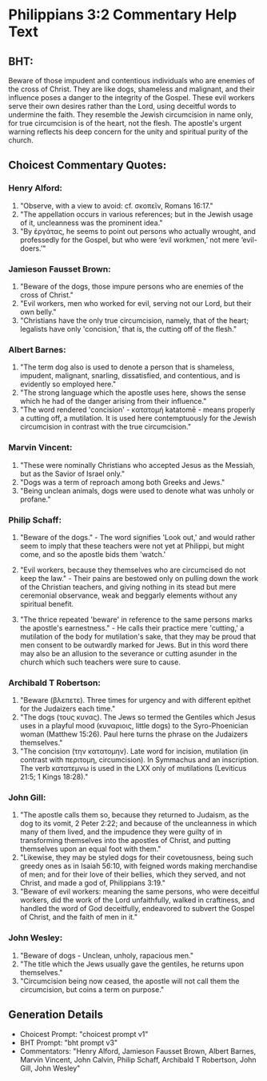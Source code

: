 # Philippians 3:2 Commentary Help Text

## BHT:
Beware of those impudent and contentious individuals who are enemies of the cross of Christ. They are like dogs, shameless and malignant, and their influence poses a danger to the integrity of the Gospel. These evil workers serve their own desires rather than the Lord, using deceitful words to undermine the faith. They resemble the Jewish circumcision in name only, for true circumcision is of the heart, not the flesh. The apostle's urgent warning reflects his deep concern for the unity and spiritual purity of the church.

## Choicest Commentary Quotes:
### Henry Alford:
1. "Observe, with a view to avoid: cf. σκοπεῖν, Romans 16:17."
2. "The appellation occurs in various references; but in the Jewish usage of it, uncleanness was the prominent idea."
3. "By ἐργάτας, he seems to point out persons who actually wrought, and professedly for the Gospel, but who were ‘evil workmen,’ not mere ‘evil-doers.’"

### Jamieson Fausset Brown:
1. "Beware of the dogs, those impure persons who are enemies of the cross of Christ." 
2. "Evil workers, men who worked for evil, serving not our Lord, but their own belly." 
3. "Christians have the only true circumcision, namely, that of the heart; legalists have only 'concision,' that is, the cutting off of the flesh."

### Albert Barnes:
1. "The term dog also is used to denote a person that is shameless, impudent, malignant, snarling, dissatisfied, and contentious, and is evidently so employed here."
2. "The strong language which the apostle uses here, shows the sense which he had of the danger arising from their influence."
3. "The word rendered 'concision' - κατατομή katatomē - means properly a cutting off, a mutilation. It is used here contemptuously for the Jewish circumcision in contrast with the true circumcision."

### Marvin Vincent:
1. "These were nominally Christians who accepted Jesus as the Messiah, but as the Savior of Israel only."
2. "Dogs was a term of reproach among both Greeks and Jews."
3. "Being unclean animals, dogs were used to denote what was unholy or profane."

### Philip Schaff:
1. "Beware of the dogs." - The word signifies 'Look out,' and would rather seem to imply that these teachers were not yet at Philippi, but might come, and so the apostle bids them 'watch.'

2. "Evil workers, because they themselves who are circumcised do not keep the law." - Their pains are bestowed only on pulling down the work of the Christian teachers, and giving nothing in its stead but mere ceremonial observance, weak and beggarly elements without any spiritual benefit.

3. "The thrice repeated 'beware' in reference to the same persons marks the apostle's earnestness." - He calls their practice mere 'cutting,' a mutilation of the body for mutilation's sake, that they may be proud that men consent to be outwardly marked for Jews. But in this word there may also be an allusion to the severance or cutting asunder in the church which such teachers were sure to cause.

### Archibald T Robertson:
1. "Beware (βλεπετε). Three times for urgency and with different epithet for the Judaizers each time."
2. "The dogs (τους κυνας). The Jews so termed the Gentiles which Jesus uses in a playful mood (κυναριοις, little dogs) to the Syro-Phoenician woman (Matthew 15:26). Paul here turns the phrase on the Judaizers themselves."
3. "The concision (την κατατομην). Late word for incision, mutilation (in contrast with περιτομη, circumcision). In Symmachus and an inscription. The verb κατατεμνω is used in the LXX only of mutilations (Leviticus 21:5; 1 Kings 18:28)."

### John Gill:
1. "The apostle calls them so, because they returned to Judaism, as the dog to its vomit, 2 Peter 2:22; and because of the uncleanness in which many of them lived, and the impudence they were guilty of in transforming themselves into the apostles of Christ, and putting themselves upon an equal foot with them."
2. "Likewise, they may be styled dogs for their covetousness, being such greedy ones as in Isaiah 56:10, with feigned words making merchandise of men; and for their love of their bellies, which they served, and not Christ, and made a god of, Philippians 3:19."
3. "Beware of evil workers: meaning the same persons, who were deceitful workers, did the work of the Lord unfaithfully, walked in craftiness, and handled the word of God deceitfully, endeavored to subvert the Gospel of Christ, and the faith of men in it."

### John Wesley:
1. "Beware of dogs - Unclean, unholy, rapacious men."
2. "The title which the Jews usually gave the gentiles, he returns upon themselves."
3. "Circumcision being now ceased, the apostle will not call them the circumcision, but coins a term on purpose."


## Generation Details
- Choicest Prompt: "choicest prompt v1"
- BHT Prompt: "bht prompt v3"
- Commentators: "Henry Alford, Jamieson Fausset Brown, Albert Barnes, Marvin Vincent, John Calvin, Philip Schaff, Archibald T Robertson, John Gill, John Wesley"
